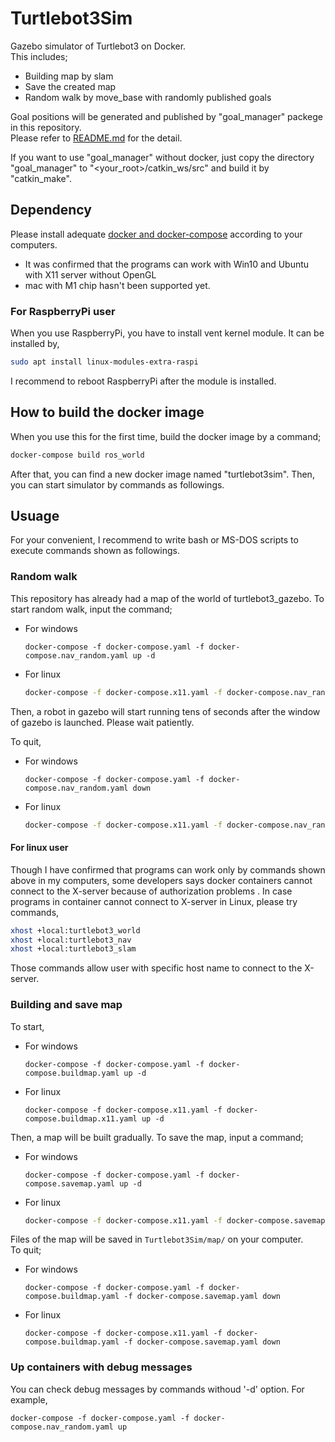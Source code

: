 # Turtlebot3Sim
Gazebo simulator of Turtlebot3 on Docker.<br />
This includes;
- Building map by slam
- Save the created map
- Random walk by move_base with randomly published goals

Goal positions will be generated and published by "goal_manager" packege in this repository.<br/>
Please refer to [README.md](./goal_manager/README.md) for the detail.

If you want to use "goal_manager" without docker, just copy the directory "goal_manager" to "\<your_root\>/catkin_ws/src" and build it by "catkin_make".

## Dependency
Please install adequate [docker and docker-compose](https://www.docker.com/) according to your computers.

- It was confirmed that the programs can work with Win10 and Ubuntu with X11 server without OpenGL
- mac with M1 chip hasn't been supported yet.

### For RaspberryPi user

When you use RaspberryPi, you have to install vent kernel module. It can be installed by,
```bash
sudo apt install linux-modules-extra-raspi
```
I recommend to reboot RaspberryPi after the module is installed.

## How to build the docker image

When you use this for the first time, build the docker image by a command;

```bash
docker-compose build ros_world
```
After that, you can find a new docker image named "turtlebot3sim".
Then, you can start simulator by commands as followings.
 
## Usuage

For your convenient, I recommend to write bash or MS-DOS scripts to execute commands shown as followings.

### Random walk

This repository has already had a map of the world of turtlebot3_gazebo.
To start random walk, input the command;

- For windows
    ```dos
    docker-compose -f docker-compose.yaml -f docker-compose.nav_random.yaml up -d
    ```
- For linux
    ```bash
    docker-compose -f docker-compose.x11.yaml -f docker-compose.nav_random.x11.yaml up -d
    ```
Then, a robot in gazebo will start running tens of seconds after the window of gazebo is launched.
Please wait patiently.

To quit,
- For windows
    ```dos
    docker-compose -f docker-compose.yaml -f docker-compose.nav_random.yaml down
    ```
- For linux
    ```bash
    docker-compose -f docker-compose.x11.yaml -f docker-compose.nav_random.x11.yaml down
    ```

#### For linux user

Though I have confirmed that programs can work only by commands shown above in my computers, some developers says docker containers cannot connect to the X-server because of authorization problems . <be/>
In case programs in container cannot connect to X-server in Linux, please try commands,
```bash
xhost +local:turtlebot3_world
xhost +local:turtlebot3_nav
xhost +local:turtlebot3_slam
```
Those commands allow user with specific host name to connect to the X-server.

### Building and save map

To start,
- For windows
    ```dos
    docker-compose -f docker-compose.yaml -f docker-compose.buildmap.yaml up -d
    ```
- For linux
    ```dos
    docker-compose -f docker-compose.x11.yaml -f docker-compose.buildmap.x11.yaml up -d
    ```

Then, a map will be built gradually. To save the map, input a command;
- For windows
    ```dos
    docker-compose -f docker-compose.yaml -f docker-compose.savemap.yaml up -d
    ```
- For linux
    ```bash
    docker-compose -f docker-compose.x11.yaml -f docker-compose.savemap.yaml up -d
    ```

Files of the map will be saved in ```Turtlebot3Sim/map/``` on your computer. <br />
To quit;
- For windows
    ```dos
    docker-compose -f docker-compose.yaml -f docker-compose.buildmap.yaml -f docker-compose.savemap.yaml down
    ```
- For linux
    ```dos
    docker-compose -f docker-compose.x11.yaml -f docker-compose.buildmap.yaml -f docker-compose.savemap.yaml down
    ```

### Up containers with debug messages

You can check debug messages by commands withoud '-d' option.
For example,
```dos
docker-compose -f docker-compose.yaml -f docker-compose.nav_random.yaml up
```

